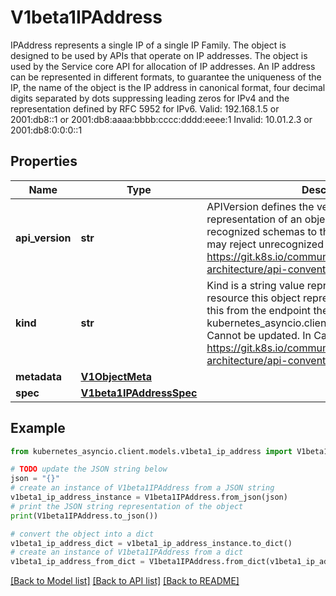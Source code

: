 # V1beta1IPAddress

IPAddress represents a single IP of a single IP Family. The object is designed to be used by APIs that operate on IP addresses. The object is used by the Service core API for allocation of IP addresses. An IP address can be represented in different formats, to guarantee the uniqueness of the IP, the name of the object is the IP address in canonical format, four decimal digits separated by dots suppressing leading zeros for IPv4 and the representation defined by RFC 5952 for IPv6. Valid: 192.168.1.5 or 2001:db8::1 or 2001:db8:aaaa:bbbb:cccc:dddd:eeee:1 Invalid: 10.01.2.3 or 2001:db8:0:0:0::1

## Properties

Name | Type | Description | Notes
------------ | ------------- | ------------- | -------------
**api_version** | **str** | APIVersion defines the versioned schema of this representation of an object. Servers should convert recognized schemas to the latest internal value, and may reject unrecognized values. More info: https://git.k8s.io/community/contributors/devel/sig-architecture/api-conventions.md#resources | [optional] 
**kind** | **str** | Kind is a string value representing the REST resource this object represents. Servers may infer this from the endpoint the kubernetes_asyncio.client submits requests to. Cannot be updated. In CamelCase. More info: https://git.k8s.io/community/contributors/devel/sig-architecture/api-conventions.md#types-kinds | [optional] 
**metadata** | [**V1ObjectMeta**](V1ObjectMeta.md) |  | [optional] 
**spec** | [**V1beta1IPAddressSpec**](V1beta1IPAddressSpec.md) |  | [optional] 

## Example

```python
from kubernetes_asyncio.client.models.v1beta1_ip_address import V1beta1IPAddress

# TODO update the JSON string below
json = "{}"
# create an instance of V1beta1IPAddress from a JSON string
v1beta1_ip_address_instance = V1beta1IPAddress.from_json(json)
# print the JSON string representation of the object
print(V1beta1IPAddress.to_json())

# convert the object into a dict
v1beta1_ip_address_dict = v1beta1_ip_address_instance.to_dict()
# create an instance of V1beta1IPAddress from a dict
v1beta1_ip_address_from_dict = V1beta1IPAddress.from_dict(v1beta1_ip_address_dict)
```
[[Back to Model list]](../README.md#documentation-for-models) [[Back to API list]](../README.md#documentation-for-api-endpoints) [[Back to README]](../README.md)


